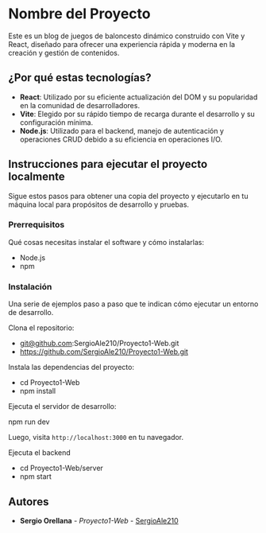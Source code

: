 # Nombre del Proyecto

Este es un blog de juegos de baloncesto dinámico construido con Vite y React, diseñado para ofrecer una experiencia rápida y moderna en la creación y gestión de contenidos.

## ¿Por qué estas tecnologías?

- **React**: Utilizado por su eficiente actualización del DOM y su popularidad en la comunidad de desarrolladores.
- **Vite**: Elegido por su rápido tiempo de recarga durante el desarrollo y su configuración mínima.
- **Node.js**: Utilizado para el backend, manejo de autenticación y operaciones CRUD debido a su eficiencia en operaciones I/O.

## Instrucciones para ejecutar el proyecto localmente

Sigue estos pasos para obtener una copia del proyecto y ejecutarlo en tu máquina local para propósitos de desarrollo y pruebas.

### Prerrequisitos

Qué cosas necesitas instalar el software y cómo instalarlas:

- Node.js
- npm

### Instalación

Una serie de ejemplos paso a paso que te indican cómo ejecutar un entorno de desarrollo.

Clona el repositorio:

- git@github.com:SergioAle210/Proyecto1-Web.git
- https://github.com/SergioAle210/Proyecto1-Web.git

Instala las dependencias del proyecto:

- cd Proyecto1-Web
- npm install

Ejecuta el servidor de desarrollo:

npm run dev

Luego, visita `http://localhost:3000` en tu navegador.

Ejecuta el backend

- cd Proyecto1-Web/server
- npm start

## Autores

* **Sergio Orellana** - *Proyecto1-Web* - [SergioAle210](https://github.com/SergioAle210)
